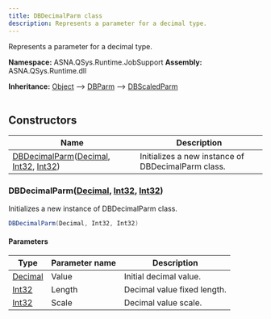 ```yaml
---
title: DBDecimalParm class
description: Represents a parameter for a decimal type.
---
```


Represents a parameter for a decimal type.

**Namespace:** ASNA.QSys.Runtime.JobSupport
**Assembly:** ASNA.QSys.Runtime.dll

**Inheritance:** [Object](https://docs.microsoft.com/en-us/dotnet/api/system.object) --> [DBParm](/reference/runtime/qsys-runtime-job-support/db-parm.html) --> [DBScaledParm](/reference/runtime/qsys-runtime-job-support/db-scaled-parm.html)
<br>
<br>

## Constructors

| Name | Description |
| --- | --- |
| [DBDecimalParm](#dbdecimalparmdecimal-int32-int32)([Decimal](https://docs.microsoft.com/en-us/dotnet/api/system.decimal), [Int32](https://docs.microsoft.com/en-us/dotnet/api/system.int32), [Int32](https://docs.microsoft.com/en-us/dotnet/api/system.int32)) | Initializes a new instance of DBDecimalParm class.

### DBDecimalParm([Decimal](https://docs.microsoft.com/en-us/dotnet/api/system.decimal), [Int32](https://docs.microsoft.com/en-us/dotnet/api/system.int32), [Int32](https://docs.microsoft.com/en-us/dotnet/api/system.int32))

Initializes a new instance of DBDecimalParm class.

```cs
DBDecimalParm(Decimal, Int32, Int32)
```

#### Parameters

| Type | Parameter name | Description
| --- | --- | ---
| [Decimal](https://docs.microsoft.com/en-us/dotnet/api/system.decimal) | Value | Initial decimal value.
| [Int32](https://docs.microsoft.com/en-us/dotnet/api/system.int32) | Length | Decimal value fixed length.
| [Int32](https://docs.microsoft.com/en-us/dotnet/api/system.int32) | Scale | Decimal value scale.
